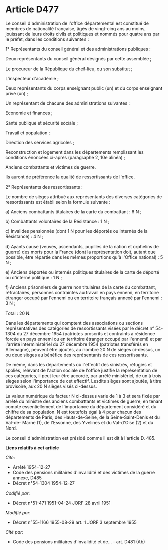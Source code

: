 # Article D477

Le conseil d'administration de l'office départemental est constitué de membres de nationalité française, âgés de vingt-cinq
ans au moins, jouissant de leurs droits civils et politiques et nommés pour quatre ans par le préfet, dans les conditions
suivantes :

1° Représentants du conseil général et des administrations publiques :

Deux représentants du conseil général désignés par cette assemblée ;

Le procureur de la République du chef-lieu, ou son substitut ;

L'inspecteur d'académie ;

Deux représentants du corps enseignant public (un) et du corps enseignant privé (un) ;

Un représentant de chacune des administrations suivantes :

Economie et finances ;

Santé publique et sécurité sociale ;

Travail et population ;

Direction des services agricoles ;

Reconstruction et logement dans les départements remplissant les conditions énoncées ci-après (paragraphe 2, 10e alinéa) ;

Anciens combattants et victimes de guerre.

Ils auront de préférence la qualité de ressortissants de l'office.

2° Représentants des ressortissants :

Le nombre de sièges attribué aux représentants des diverses catégories de ressortissants est établi selon la formule
suivante :

a) Anciens combattants titulaires de la carte du combattant : 6 N ;

b) Combattants volontaires de la Résistance : 1 N ;

c) Invalides pensionnés (dont 1 N pour les déportés ou internés de la Résistance) : 4 N ;

d) Ayants cause (veuves, ascendants, pupilles de la nation et orphelins de guerre) des morts pour la France (dont la
représentation doit, autant que possible, être répartie dans les mêmes proportions qu'à l'Office national) : 5 N ;

e) Anciens déportés ou internés politiques titulaires de la carte de déporté ou d'interné politique : 1 N ;

f) Anciens prisonniers de guerre non titulaires de la carte du combattant, réfractaires, personnes contraintes au travail en
pays ennemi, en territoire étranger occupé par l'ennemi ou en territoire français annexé par l'ennemi : 3 N ;

Total : 20 N.

Dans les départements qui comptent des associations ou sections représentatives des catégories de ressortissants visées par
le décret n° 54-1304 du 27 décembre 1954 (patriotes proscrits et contraints à résidence forcée en pays ennemi ou en
territoire étranger occupé par l'ennemi) et par l'arrêté interministériel du 27 décembre 1954 (patriotes transférés en
Allemagne), peuvent être ajoutés, au nombre 20 N de sièges ci-dessus, un ou deux sièges au bénéfice des représentants de ces
ressortissants.

De même, dans les départements où l'effectif des sinistrés, réfugiés et spoliés, relevant de l'action sociale de l'office
justifie la représentation de ces catégories, il peut leur être accordé, par arrêté ministériel, de un à trois sièges selon
l'importance de cet effectif. Lesdits sièges sont ajoutés, à titre provisoire, aux 20 N sièges visés ci-dessus.

La valeur numérique du facteur N ci-dessus varie de 1 à 3 et sera fixée par arrêté du ministre des anciens combattants et
victimes de guerre, en tenant compte essentiellement de l'importance du département considéré et du chiffre de sa population.
N est toutefois égal à 4 pour chacun des départements de Paris, des Hauts-de-Seine, de la Seine-Saint-Denis et du Val-de-
Marne (1), de l'Essonne, des Yvelines et du Val-d'Oise (2) et du Nord.

Le conseil d'administration est présidé comme il est dit à l'article D. 485.

**Liens relatifs à cet article**

_Cite_:

  - Arrêté 1954-12-27
  - Code des pensions militaires d'invalidité et des victimes de la guerre annexe, D485
  - Décret n°54-1304 1954-12-27

_Codifié par_:

  - Décret n°51-471 1951-04-24 JORF 28 avril 1951

_Modifié par_:

  - Décret n°55-1166 1955-08-29 art. 1 JORF 3 septembre 1955

_Cité par_:

  - Code des pensions militaires d'invalidité et de... - art. D481 (Ab)
